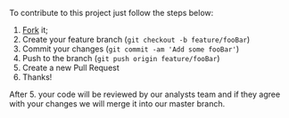 To contribute to this project just follow the steps below:

1. [Fork](https://github.com/blmayer/enade-math-solutions/fork) it;
2. Create your feature branch (`git checkout -b feature/fooBar`)
3. Commit your changes (`git commit -am 'Add some fooBar'`)
4. Push to the branch (`git push origin feature/fooBar`)
5. Create a new Pull Request
6. Thanks!

After 5. your code will be reviewed by our analysts team and if they agree with your changes we will merge it into our master branch.
